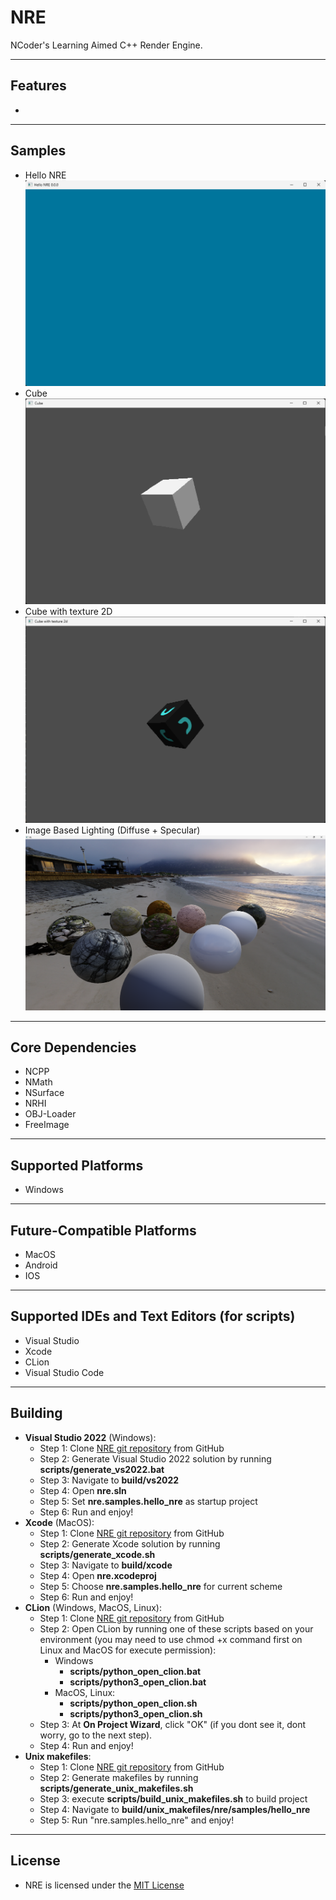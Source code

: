 # NRE
NCoder's Learning Aimed C++ Render Engine.

---

## Features
+ 

---

## Samples
+ Hello NRE
![alt text](./nre/resources/textures/screenshots/hello_nre.png)
+ Cube
![alt text](./nre/resources/textures/screenshots/cube.png)
+ Cube with texture 2D
![alt text](./nre/resources/textures/screenshots/cube_with_texture_2d.png)
+ Image Based Lighting (Diffuse + Specular)
![alt text](./nre/resources/textures/screenshots/ibl.png)

---

## Core Dependencies
+ NCPP
+ NMath
+ NSurface
+ NRHI
+ OBJ-Loader
+ FreeImage

---

## Supported Platforms 
  + Windows

---

## Future-Compatible Platforms 
  + MacOS
  + Android
  + IOS

---

## Supported IDEs and Text Editors (for scripts)
  + Visual Studio
  + Xcode
  + CLion
  + Visual Studio Code

---

## Building
  + **Visual Studio 2022** (Windows):
    + Step 1: Clone [NRE git repository](https://github.com/Abytek/NRE) from GitHub
    + Step 2: Generate Visual Studio 2022 solution by running **scripts/generate_vs2022.bat**
    + Step 3: Navigate to **build/vs2022**
    + Step 4: Open **nre.sln**
    + Step 5: Set **nre.samples.hello_nre** as startup project
    + Step 6: Run and enjoy!
  + **Xcode** (MacOS):
    + Step 1: Clone [NRE git repository](https://github.com/Abytek/NRE) from GitHub
    + Step 2: Generate Xcode solution by running **scripts/generate_xcode.sh**
    + Step 3: Navigate to **build/xcode**
    + Step 4: Open **nre.xcodeproj**
    + Step 5: Choose **nre.samples.hello_nre** for current scheme
    + Step 6: Run and enjoy!
  + **CLion** (Windows, MacOS, Linux):
    + Step 1: Clone [NRE git repository](https://github.com/Abytek/NRE) from GitHub
    + Step 2: Open CLion by running one of these scripts based on your environment (you may need to use chmod +x command first on Linux and MacOS for execute permission):
      + Windows
        + **scripts/python_open_clion.bat**
        + **scripts/python3_open_clion.bat**
      + MacOS, Linux:
        + **scripts/python_open_clion.sh**
        + **scripts/python3_open_clion.sh** 
    + Step 3: At **On Project Wizard**, click "OK" (if you dont see it, dont worry, go to the next step).
    + Step 4: Run and enjoy!
  + **Unix makefiles**:
    + Step 1: Clone [NRE git repository](https://github.com/Abytek/NRE) from GitHub
    + Step 2: Generate makefiles by running **scripts/generate_unix_makefiles.sh**
    + Step 3: execute **scripts/build_unix_makefiles.sh** to build project
    + Step 4: Navigate to **build/unix_makefiles/nre/samples/hello_nre**
    + Step 5: Run "nre.samples.hello_nre" and enjoy!

---

## License
+ NRE is licensed under the [MIT License](https://github.com/n-c0d3r/NRE/blob/main/LICENSE)
